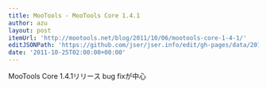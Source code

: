```yaml
---
title: MooTools - MooTools Core 1.4.1
author: azu
layout: post
itemUrl: 'http://mootools.net/blog/2011/10/06/mootools-core-1-4-1/'
editJSONPath: 'https://github.com/jser/jser.info/edit/gh-pages/data/2011/10/index.json'
date: '2011-10-25T02:00:00+00:00'
---
```

MooTools Core 1.4.1リリース
bug fixが中心
